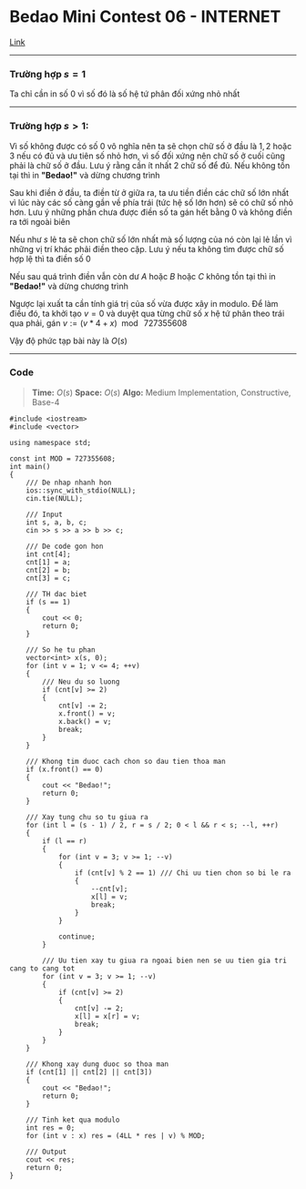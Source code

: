 Bedao Mini Contest 06 - INTERNET
===

[Link](https://oj.vnoi.info/problem/bedao_m06_internet)

-----

### Trường hợp $s = 1$

Ta chỉ cần in số $0$ vì số đó là số hệ tứ phân đối xứng nhỏ nhất

-----

### Trường hợp $s > 1$:

Vì số không được có số $0$ vô nghĩa nên ta sẽ chọn chữ số ở đầu là $1, 2$ hoặc $3$ nếu có đủ và ưu tiên số nhỏ hơn, vì số đối xứng nên chữ số ở cuối cũng phải là chữ số ở đầu. Lưu ý rằng cần ít nhất $2$ chữ số để đủ. Nếu không tồn tại thì in **"Bedao!"** và dừng chương trình

Sau khi điền ở đầu, ta điền từ ở giữa ra, ta ưu tiền điền các chữ số lớn nhất vì lúc này các số càng gần về phía trái (tức hệ số lớn hơn) sẽ có chữ số nhỏ hơn. Lưu ý những phần chưa được điền số ta gán hết bằng $0$ và không điền ra tới ngoài biên

Nếu như $s$ lẻ ta sẽ chon chữ số lớn nhất mà số lượng của nó còn lại lẻ lần vì những vị trí khác phải điền theo cặp. Lưu ý nếu ta không tìm được chữ số hợp lệ thì ta điền số $0$

Nếu sau quá trình điền vẫn còn dư $A$ hoặc $B$ hoặc $C$ không tồn tại thì in **"Bedao!"** và dừng chương trình

Ngược lại xuất ta cần tính giá trị của số vừa được xây in modulo. Để làm điều đó, ta khởi tạo $v = 0$ và duyệt qua từng chữ số $x$ hệ tứ phân theo trái qua phải, gán $v := (v * 4 + x)\mod\ 727355608$

Vậy độ phức tạp bài này là $O(s)$

-----

### Code

> **Time:** $O(s)$
> **Space:** $O(s)$ 
> **Algo:** Medium Implementation, Constructive, Base-4

```cpp=
#include <iostream>
#include <vector>

using namespace std;

const int MOD = 727355608;
int main()
{
    /// De nhap nhanh hon
    ios::sync_with_stdio(NULL);
    cin.tie(NULL);

    /// Input
    int s, a, b, c;
    cin >> s >> a >> b >> c;
    
    /// De code gon hon
    int cnt[4];
    cnt[1] = a;
    cnt[2] = b;
    cnt[3] = c;

    /// TH dac biet
    if (s == 1)
    {
        cout << 0;
        return 0;
    }
    
    /// So he tu phan
    vector<int> x(s, 0);
    for (int v = 1; v <= 4; ++v)
    {
        /// Neu du so luong 
        if (cnt[v] >= 2)
        {
            cnt[v] -= 2;
            x.front() = v; 
            x.back() = v;
            break;
        }
    }
    
    /// Khong tim duoc cach chon so dau tien thoa man
    if (x.front() == 0) 
    {
        cout << "Bedao!";
        return 0;
    }
    
    /// Xay tung chu so tu giua ra
    for (int l = (s - 1) / 2, r = s / 2; 0 < l && r < s; --l, ++r)
    {
        if (l == r)
        {
            for (int v = 3; v >= 1; --v)
            {
                if (cnt[v] % 2 == 1) /// Chi uu tien chon so bi le ra
                {
                    --cnt[v];
                    x[l] = v;
                    break;
                }
            }

            continue;
        }
        
        /// Uu tien xay tu giua ra ngoai bien nen se uu tien gia tri cang to cang tot
        for (int v = 3; v >= 1; --v)
        {
            if (cnt[v] >= 2)
            {
                cnt[v] -= 2;
                x[l] = x[r] = v;
                break;
            }
        }
    }   

    /// Khong xay dung duoc so thoa man
    if (cnt[1] || cnt[2] || cnt[3])
    {
        cout << "Bedao!";
        return 0;
    }

    /// Tinh ket qua modulo
    int res = 0;
    for (int v : x) res = (4LL * res | v) % MOD;
    
    /// Output
    cout << res;
    return 0;
}
```
